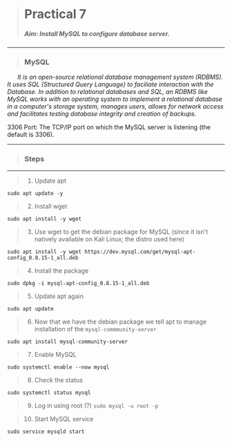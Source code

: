 > # **Practical 7**
> ##### Aim: Install MySQL to configure database server.
---

> ### MySQL
&nbsp;&nbsp;&nbsp;&nbsp;&nbsp; *It is an open-source relational database management system (RDBMS). It uses SQL (Structured Query Language) to faciliate interaction with the 
Database. In addition to relational databases and SQL, an RDBMS like MySQL works with an operating system to implement a relational database in a computer's storage system, 
manages users, allows for network access and facilitates testing database integrity and creation of backups.*

3306
Port: The TCP/IP port on which the MySQL server is listening (the default is 3306).

---

> ### Steps
---

> 1. Update apt
```
sudo apt update -y
```

> 2. Install wget
 ```
 sudo apt install -y wget
 ```
 
 > 3. Use wget to get the debian package for MySQL (since it isn't natively available on Kali Linux; the distro used here)
 ```
 sudo apt install -y wget https://dev.mysql.com/get/mysql-apt-config_0.8.15-1_all.deb
 ```
 
 > 4. Install the package
 ```
 sudo dpkg -i mysql-apt-config_0.8.15-1_all.deb
 ```
 
 > 5. Update apt again
 ```
 sudo apt update
 ```
 
 > 6. Now that we have the debian package we tell apt to manage installation of the `mysql-commmunity-server`  
 ```
 sudo apt install mysql-community-server
 ```
 
 > 7. Enable MySQL
 ```
 sudo systemctl enable --now mysql
 ```
 
 > 8. Check the status
 ```
 sudo systemctl status mysql
 ```
 
 > 9. Log in using root (?) `sudo mysql -u root -p`
 
 > 10. Start MySQL service
 ```
 sudo service mysqld start
 ```
